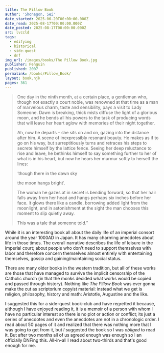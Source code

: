 ```yaml
---
title: The Pillow Book
author: 'Shonagon, Sei'
date_started: 2025-06-20T00:00:00.000Z
date_read: 2025-08-17T00:00:00.000Z
date_posted: 2025-08-17T00:00:00.000Z
src: lvccld
tags:
  - edifying
  - historical
  - side-quest
  - dnf
img_url: /images/books/The Pillow Book.jpg
publisher: Penguin
published: 2007
permalink: /books/Pillow_Book/
layout: book.njk
pages: 361
---
```

<blockquote>
One day in the ninth month, at a certain place, a gentleman who, though not exactly a court noble, was renowned at that time as a man of marvelous charm, taste and sensibility, pays a visit to Lady Someone. Dawn is breaking, thick mists diffuse the light of a glorious moon, and he bends all his powers to the task of producing words that will leave her heart aglow with memories of their night together.

Ah, now he departs – she sits on and on, gazing into the distance after him. A scene of inexpressibly resonant beauty. He makes as if to go on his way, but surreptitiously turns and retraces his steps to secrete himself by the lattice fence. Seeing her deep reluctance to rise and leave, he bethinks himself to say something further to her of what is in his heart, but now he hears her murmur softly to herself the lines:

  ‘though there in the dawn sky

  the moon hangs bright’. 

The woman he gazes at in secret is bending forward, so that her hair falls away from her head and hangs perhaps six inches before her face. It glows there like a candle, borrowing added light from the moonlight, and in astonishment at the sight the man chooses this moment to slip quietly away.

This was a tale that someone told.”</blockquote>


While it is an interesting book all about the daily life of an imperial consort around the year 1000AD in Japan.  It has many charming anecdotes about life in those times.  The overall narrative describes the life of leisure in the imperial court; about people who don't need to support themselves with labor and therefore concern themselves almost entirely with entertaining themselves, gossip and gaining/maintaining social status.  

There are many older books in the western tradition, but all of these works are those that have managed to survive the implicit censorship of the Catholic church (in that the monks decided what works would be copied and passed through history).  Nothing like _The Pillow Book_ was ever gonna make the cut as scriptorium copyist material: instead what we get is religion, philosophy, history and math: Aristotle, Augustine and the like.   

I suggested this for a side-quest book-club and have regretted it because, although I have enjoyed reading it, it is a memoir of a person with whom I have no particular interest so there is no plot or action or conflict; its just a series of anecdotes and even the anecdotes are not in a chronologic order. I read about 50 pages of it and realized that there was nothing more that I was going to get from it, but *I* suggested the book so I was *obliged* to read it.  But after two months all of us agreed enough was enough so I an officially DNFing this. All-in-all I read about two-thirds and that's good enough for me.

<!--
* <span meta="10@2025-06-21T03:21:28.377Z"></span> So far, so charming (except for the Dog story)

* <span meta="23@2025-07-13T21:23:54.260Z"></span> The inner chamber was said to be haunted
* <span meta="31@2025-07-29T21:11:32.124Z"></span> “Having hurriedly sewn something, you’re rather pleased with how nicely you’ve done it – but then when you come to pull out the needle, you find that you forgot to knot the thread when you began. It’s also infuriating to discover you’ve sewn something inside out.
”
* <span meta="31.5@2025-07-31T02:49:03.881Z"></span> [92] Startling and disconcerting things – The way you feel when an ornamental comb that you’re in the process of polishing happens to bump against something and suddenly snaps.
An ox cart that’s overturned. You’ve assumed that something of such enormous bulk must of course be thoroughly stable, and you’re simply stunned to see it lying there, and deeply[…]”

* <span meta="34.8@2025-07-31T20:46:57.513Z"></span> “However, my sleeves and train were now all left trailing outside the blind, and His Excellency soon caught sight of them. ‘Who’s that, watching from behind that blind there?’ he demanded.”
(toodling along)

* <span meta="35.6@2025-08-01T20:59:41.167Z"></span> “A branch of plum from which the blossoms had fallen arrived one day from the Privy Chamber, with the message: ‘What do you make of this?’
My response was simply, ‘The flowers have already scattered.’ 1”

* <span meta="35.6@2025-08-03T23:16:29.388Z"></span> “A branch of plum from which the blossoms had fallen arrived one day from the Privy Chamber, with the message: ‘What do you make of this?’
My response was simply, ‘The flowers have already scattered.’ 1
When they learned of my reply, a large group of senior courtiers who were seated in the Black Door room set about chanting this poem. His Majesty happened to overhear, and remarked, ‘This is a better response than merely writing a good poem. She’s made a fine answer.”
(can you imagine having everyone pay attention to you like this?)

* <span meta="36.3@2025-08-04T05:20:27.797Z"></span> “It’s most distressing to see someone thin and swarthy dressed in a see-through gossamer-silk shift.”

* <span meta="39.1@2025-08-06T02:48:27.434Z"></span> “[120] Awkward and pointless things – A large ship left beached by the tide. A great tree that’s blown over in the wind, and lies there on its side with its roots in the air.
An inconsequential little man strutting about scolding a retainer.”

* <span meta="39.6@2025-08-06T20:44:34.818Z"></span> “[124] It’s beautiful the way the water drops hang so thick and dripping on the garden plants after a night of rain in the ninth month, when the morning sun shines fresh and dazzling on them. Where the rain clings in the spider webs that hang in the open weave of a screening fence or draped on the eaves, it forms the most moving and beautiful strings of white pearly drops.
I also love the way, when the sun has risen higher, the bush clover, all bowed down beneath the weight of the drops, will shed its dew, and a branch will suddenly spring up though no hand has touched it. And I also find it fascinating that things like this can utterly fail to delight others.”

* <span meta="40.4@2025-08-07T01:52:29.249Z"></span> “In response to this, the voice of the night-priest nearby suddenly broke in, rather angrily, ‘No no, that’s a very bad idea. Do keep talking all night, ladies.’
This was not only very entertaining, but also gave us a terrible start.”

* <span meta="40.6@2025-08-08T17:00:14.541Z"></span> 
‘Oh, you’re hopeless!’ said he, which amused me greatly.”
The end of a cute anecdote about the emperor hitting on our narrator.

* <span meta="44.4@2025-08-11T04:24:51.498Z"></span> “[144] Endearingly lovely things – A baby’s face painted on a gourd. A sparrow coming fluttering down to the nest when her babies are cheeping for her.
”

* <span meta="48.7@2025-08-17T17:59:06.083Z"></span> “[172]* One day in the ninth month, at a certain place, a gentleman who, though not exactly a court noble, was renowned at that time as a man of marvelous charm, taste and sensibility, pays a visit to Lady Someone. Dawn is breaking, thick mists diffuse the light of a glorious moon, and he bends all his powers to the task of producing words that will leave her heart aglow with memories of their night together. Ah, now he departs – she sits on and on, gazing into the distance after him. A scene of inexpressibly resonant beauty. He makes as if to go on his way, but surreptitiously turns and retraces his steps to secrete himself by the lattice fence. Seeing her deep reluctance to rise and leave, he bethinks himself to say something further to her of what is in his heart, but now he hears her murmur softly to herself the lines:
‘though there in the dawn sky
the moon hangs bright’. 1
The woman he gazes at in secret is bending forward, so that her hair falls away from her head and hangs perhaps six inches before her face. It glows there like a candle, borrowing added light from the moonlight, and in astonishment at the sight the man chooses this moment to slip quietly away. 2
This was a tale that someone told.”


* <span meta="49.2@2025-08-17T18:04:08.186Z"></span> How do they know anything is a _chinese_ poem? 

* <span meta="51@2025-08-17T19:13:39.123Z"></span> “It’s engaging to witness some very attractive young lady of eighteen or nineteen, with a beautiful sleek head of hair hanging the length of her back, wonderfully thick at the ends, a lovely plump figure and very pale face, who is suffering from a terrible toothache. She sits there, hand pressed to her bright red cheek, quite unaware that her side-locks are all sodden from weeping.”
-->